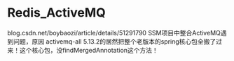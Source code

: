 # Redis_ActiveMQ
blog.csdn.net/boybaozi/article/details/51291790
SSM项目中整合ActiveMQ遇到问题，原因
activemq-all 5.13.2的居然把整个老版本的spring核心包全搬了过来！这个核心包，没findMergedAnnotation这个方法！
